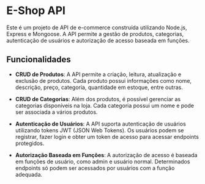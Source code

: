# E-Shop API

Este é um projeto de API de e-commerce construída utilizando Node.js, Express e Mongoose. A API permite a gestão de produtos, categorias, autenticação de usuários e autorização de acesso baseada em funções.

## Funcionalidades

- **CRUD de Produtos**: A API permite a criação, leitura, atualização e exclusão de produtos. Cada produto possui informações como nome, descrição, preço, categoria, quantidade em estoque, entre outras.

- **CRUD de Categorias**: Além dos produtos, é possível gerenciar as categorias disponíveis na loja. Cada categoria possui um nome e pode ser associada a vários produtos.

- **Autenticação de Usuários**: A API suporta autenticação de usuários utilizando tokens JWT (JSON Web Tokens). Os usuários podem se registrar, fazer login e obter um token de acesso para acessar endpoints protegidos.

- **Autorização Baseada em Funções**: A autorização de acesso é baseada em funções de usuário, como admin e usuário normal. Determinados endpoints só podem ser acessados por usuários com a função adequada.
